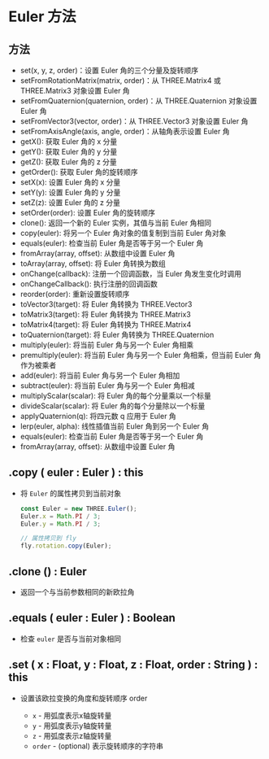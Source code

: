# Euler 方法

## 方法

+ set(x, y, z, order)：设置 Euler 角的三个分量及旋转顺序
+ setFromRotationMatrix(matrix, order)：从 THREE.Matrix4 或 THREE.Matrix3 对象设置 Euler 角
+ setFromQuaternion(quaternion, order)：从 THREE.Quaternion 对象设置 Euler 角
+ setFromVector3(vector, order)：从 THREE.Vector3 对象设置 Euler 角
+ setFromAxisAngle(axis, angle, order)：从轴角表示设置 Euler 角
+ getX(): 获取 Euler 角的 x 分量
+ getY(): 获取 Euler 角的 y 分量
+ getZ(): 获取 Euler 角的 z 分量
+ getOrder(): 获取 Euler 角的旋转顺序
+ setX(x): 设置 Euler 角的 x 分量
+ setY(y): 设置 Euler 角的 y 分量
+ setZ(z): 设置 Euler 角的 z 分量
+ setOrder(order): 设置 Euler 角的旋转顺序
+ clone(): 返回一个新的 Euler 实例，其值与当前 Euler 角相同
+ copy(euler): 将另一个 Euler 角对象的值复制到当前 Euler 角对象
+ equals(euler): 检查当前 Euler 角是否等于另一个 Euler 角
+ fromArray(array, offset): 从数组中设置 Euler 角
+ toArray(array, offset): 将 Euler 角转换为数组
+ onChange(callback): 注册一个回调函数，当 Euler 角发生变化时调用
+ onChangeCallback(): 执行注册的回调函数
+ reorder(order): 重新设置旋转顺序
+ toVector3(target): 将 Euler 角转换为 THREE.Vector3
+ toMatrix3(target): 将 Euler 角转换为 THREE.Matrix3
+ toMatrix4(target): 将 Euler 角转换为 THREE.Matrix4
+ toQuaternion(target): 将 Euler 角转换为 THREE.Quaternion
+ multiply(euler): 将当前 Euler 角与另一个 Euler 角相乘
+ premultiply(euler): 将当前 Euler 角与另一个 Euler 角相乘，但当前 Euler 角作为被乘者
+ add(euler): 将当前 Euler 角与另一个 Euler 角相加
+ subtract(euler): 将当前 Euler 角与另一个 Euler 角相减
+ multiplyScalar(scalar): 将 Euler 角的每个分量乘以一个标量
+ divideScalar(scalar): 将 Euler 角的每个分量除以一个标量
+ applyQuaternion(q): 将四元数 q 应用于 Euler 角
+ lerp(euler, alpha): 线性插值当前 Euler 角到另一个 Euler 角
+ equals(euler): 检查当前 Euler 角是否等于另一个 Euler 角
+ fromArray(array, offset): 从数组中设置 Euler 角

## .copy ( euler : Euler ) : this

+ 将 `Euler` 的属性拷贝到当前对象

  ```js
  const Euler = new THREE.Euler();
  Euler.x = Math.PI / 3;
  Euler.y = Math.PI / 3;

  // 属性拷贝到 fly
  fly.rotation.copy(Euler);
  ```

## .clone () : Euler

+ 返回一个与当前参数相同的新欧拉角

## .equals ( euler : Euler ) : Boolean

+ 检查 `euler` 是否与当前对象相同

## .set ( x : Float, y : Float, z : Float, order : String ) : this

+ 设置该欧拉变换的角度和旋转顺序 order

  + `x` - 用弧度表示x轴旋转量
  + `y` - 用弧度表示y轴旋转量
  + `z` - 用弧度表示z轴旋转量
  + `order` - (optional) 表示旋转顺序的字符串
